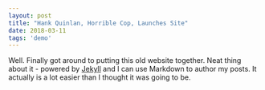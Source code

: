```yaml
---
layout: post
title: "Hank Quinlan, Horrible Cop, Launches Site"
date: 2018-03-11
tags: 'demo'
---
```


Well. Finally got around to putting this old website together. Neat thing about it - powered by [Jekyll](http://jekyllrb.com) and I can use Markdown to author my posts. It actually is a lot easier than I thought it was going to be.